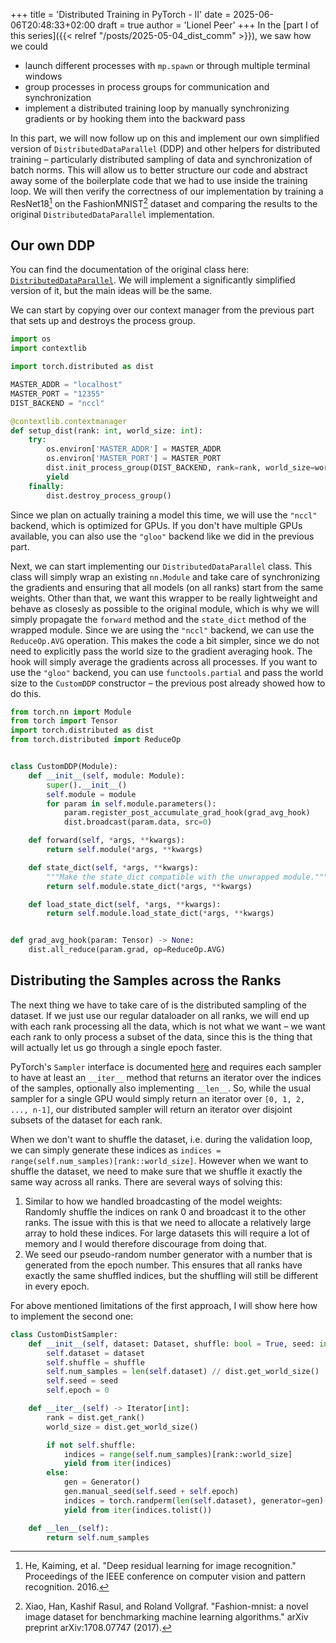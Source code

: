+++
title = 'Distributed Training in PyTorch - II'
date = 2025-06-06T20:48:33+02:00
draft = true
author = 'Lionel Peer'
+++
In the [part I of this series]({{< relref "/posts/2025-05-04_dist_comm" >}}), we saw how we could
- launch different processes with `mp.spawn` or through multiple terminal windows
- group processes in process groups for communication and synchronization
- implement a distributed training loop by manually synchronizing gradients or by hooking them into the backward pass

In this part, we will now follow up on this and implement our own simplified version of `DistributedDataParallel` (DDP) and other helpers for distributed training – particularly distributed sampling of data and synchronization of batch norms. This will allow us to better structure our code and abstract away some of the boilerplate code that we had to use inside the training loop. We will then verify the correctness of our implementation by training a ResNet18[^1] on the FashionMNIST[^2] dataset and comparing the results to the original `DistributedDataParallel` implementation.

## Our own DDP
You can find the documentation of the original class here: [`DistributedDataParallel`](https://docs.pytorch.org/docs/stable/generated/torch.nn.parallel.DistributedDataParallel.html). We will implement a significantly simplified version of it, but the main ideas will be the same.

We can start by copying over our context manager from the previous part that sets up and destroys the process group.

```python
import os
import contextlib

import torch.distributed as dist

MASTER_ADDR = "localhost"
MASTER_PORT = "12355"
DIST_BACKEND = "nccl"

@contextlib.contextmanager
def setup_dist(rank: int, world_size: int):
    try:
        os.environ['MASTER_ADDR'] = MASTER_ADDR
        os.environ['MASTER_PORT'] = MASTER_PORT
        dist.init_process_group(DIST_BACKEND, rank=rank, world_size=world_size)
        yield
    finally:
        dist.destroy_process_group()
```

Since we plan on actually training a model this time, we will use the `"nccl"` backend, which is optimized for GPUs. If you don't have multiple GPUs available, you can also use the `"gloo"` backend like we did in the previous part.

Next, we can start implementing our `DistributedDataParallel` class. This class will simply wrap an existing `nn.Module` and take care of synchronizing the gradients and ensuring that all models (on all ranks) start from the same weights. Other than that, we want this wrapper to be really lightweight and behave as closesly as possible to the original module, which is why we will simply propagate the `forward` method and the `state_dict` method of the wrapped module. Since we are using the `"nccl"` backend, we can use the `ReduceOp.AVG` operation. This makes the code a bit simpler, since we do not need to explicitly pass the world size to the gradient averaging hook. The hook will simply average the gradients across all processes. If you want to use the `"gloo"` backend, you can use `functools.partial` and pass the world size to the `CustomDDP` constructor – the previous post already showed how to do this.

```python
from torch.nn import Module
from torch import Tensor
import torch.distributed as dist
from torch.distributed import ReduceOp


class CustomDDP(Module):
    def __init__(self, module: Module):
        super().__init__()
        self.module = module
        for param in self.module.parameters():
            param.register_post_accumulate_grad_hook(grad_avg_hook)
            dist.broadcast(param.data, src=0)

    def forward(self, *args, **kwargs):
        return self.module(*args, **kwargs)

    def state_dict(self, *args, **kwargs):
        """Make the state_dict compatible with the unwrapped module."""
        return self.module.state_dict(*args, **kwargs)

    def load_state_dict(self, *args, **kwargs):
        return self.module.load_state_dict(*args, **kwargs)


def grad_avg_hook(param: Tensor) -> None:
    dist.all_reduce(param.grad, op=ReduceOp.AVG)
```

## Distributing the Samples across the Ranks

The next thing we have to take care of is the distributed sampling of the dataset. If we just use our regular dataloader on all ranks, we will end up with each rank processing all the data, which is not what we want – we want each rank to only process a subset of the data, since this is the thing that will actually let us go through a single epoch faster.

PyTorch's `Sampler` interface is documented [here](https://docs.pytorch.org/docs/stable/data.html#torch.utils.data.Sampler) and requires each sampler to have at least an `__iter__` method that returns an iterator over the indices of the samples, optionally also implementing `__len__`. So, while the usual sampler for a single GPU would simply return an iterator over `[0, 1, 2, ..., n-1]`, our distributed sampler will return an iterator over disjoint subsets of the dataset for each rank.

When we don't want to shuffle the dataset, i.e. during the validation loop, we can simply generate these indices as `indices = range(self.num_samples)[rank::world_size]`. However when we want to shuffle the dataset, we need to make sure that we shuffle it exactly the same way across all ranks. There are several ways of solving this:
1. Similar to how we handled broadcasting of the model weights: Randomly shuffle the indices on rank 0 and broadcast it to the other ranks. The issue with this is that we need to allocate a relatively large array to hold these indices. For large datasets this will require a lot of memory and I would therefore discourage from doing that.
2. We seed our pseudo-random number generator with a number that is generated from the epoch number. This ensures that all ranks have exactly the same shuffled indices, but the shuffling will still be different in every epoch.

For above mentioned limitations of the first approach, I will show here how to implement the second one:

```python
class CustomDistSampler:
    def __init__(self, dataset: Dataset, shuffle: bool = True, seed: int = 0):
        self.dataset = dataset
        self.shuffle = shuffle
        self.num_samples = len(self.dataset) // dist.get_world_size()
        self.seed = seed
        self.epoch = 0

    def __iter__(self) -> Iterator[int]:
        rank = dist.get_rank()
        world_size = dist.get_world_size()

        if not self.shuffle:
            indices = range(self.num_samples)[rank::world_size]
            yield from iter(indices)
        else:
            gen = Generator()
            gen.manual_seed(self.seed + self.epoch)
            indices = torch.randperm(len(self.dataset), generator=gen)[rank::world_size]
            yield from iter(indices.tolist())

    def __len__(self):
        return self.num_samples
```



[^1]: He, Kaiming, et al. "Deep residual learning for image recognition." Proceedings of the IEEE conference on computer vision and pattern recognition. 2016.
[^2]: Xiao, Han, Kashif Rasul, and Roland Vollgraf. "Fashion-mnist: a novel image dataset for benchmarking machine learning algorithms." arXiv preprint arXiv:1708.07747 (2017).